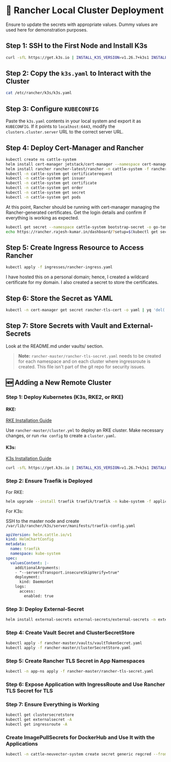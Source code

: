 # 🚀 Rancher Local Cluster Deployment

Ensure to update the secrets with appropriate values. Dummy values are used here for demonstration purposes.

## Step 1: SSH to the First Node and Install K3s

```sh
curl -sfL https://get.k3s.io | INSTALL_K3S_VERSION=v1.26.7+k3s1 INSTALL_K3S_EXEC="server" sh -
```

## Step 2: Copy the `k3s.yaml` to Interact with the Cluster

```sh
cat /etc/rancher/k3s/k3s.yaml
```

## Step 3: Configure `KUBECONFIG`

Paste the `k3s.yaml` contents in your local system and export it as `KUBECONFIG`. If it points to `localhost:6443`, modify the `clusters.cluster.server` URL to the correct server URL.

## Step 4: Deploy Cert-Manager and Rancher

```sh
kubectl create ns cattle-system
helm install cert-manager jetstack/cert-manager --namespace cert-manager --create-namespace --version v1.13.1 --set installCRDs=true
helm install rancher rancher-latest/rancher -n cattle-system -f rancher-master/rancher-helm-values.yaml --create-namespace
kubectl -n cattle-system get certificaterequest
kubectl -n cattle-system get issuer
kubectl -n cattle-system get certificate
kubectl -n cattle-system get order
kubectl -n cattle-system get secret
kubectl -n cattle-system get pods
```

At this point, Rancher should be running with cert-manager managing the Rancher-generated certificates. Get the login details and confirm if everything is working as expected.

```sh
kubectl get secret --namespace cattle-system bootstrap-secret -o go-template='{{.data.bootstrapPassword|base64decode}}'
echo https://rancher.rajesh-kumar.in/dashboard/?setup=$(kubectl get secret --namespace cattle-system bootstrap-secret -o go-template='{{.data.bootstrapPassword|base64decode}}')
```

## Step 5: Create Ingress Resource to Access Rancher

```sh
kubectl apply -f ingresses/rancher-ingress.yaml
```

I have hosted this on a personal domain; hence, I created a wildcard certificate for my domain. I also created a secret to store the certificates.

## Step 6: Store the Secret as YAML

```sh
kubectl -n cert-manager get secret rancher-tls-cert -o yaml | yq 'del(.metadata.creationTimestamp, .metadata.resourceVersion, .metadata.selfLink, .metadata.uid, .metadata.managedFields, .metadata.namespace, .metadata.annotations)' | kubectl apply -n cattle-system -f -
```

## Step 7: Store Secrets with Vault and External-Secrets

Look at the README.md under vaults/ section.

> **Note:** `rancher-master/rancher-tls-secret.yaml` needs to be created for each namespace and on each cluster where ingressroute is created. This file isn't part of the git repo for security issues.

## 🆕 Adding a New Remote Cluster

### Step 1: Deploy Kubernetes (K3s, RKE2, or RKE)

#### RKE:

[RKE Installation Guide](https://rke.docs.rancher.com/installation)

Use `rancher-master/cluster.yml` to deploy an RKE cluster. Make necessary changes, or run `rke config` to create a `cluster.yaml`.

#### K3s:

[K3s Installation Guide](https://docs.k3s.io/installation/configuration#configuration-with-install-script)

```sh
curl -sfL https://get.k3s.io | INSTALL_K3S_VERSION=v1.26.7+k3s1 INSTALL_K3S_EXEC="server" sh -
```

### Step 2: Ensure Traefik is Deployed

For RKE:

```sh
helm upgrade --install traefik traefik/traefik -n kube-system -f applications/home-cluster-rke/traefik-config.yaml
```

For K3s:

SSH to the master node and create `/var/lib/rancher/k3s/server/manifests/traefik-config.yaml`

```yaml
apiVersion: helm.cattle.io/v1
kind: HelmChartConfig
metadata:
  name: traefik
  namespace: kube-system
spec:
  valuesContent: |-
    additionalArguments:
    - "--serversTransport.insecureSkipVerify=true"
    deployment:
      kind: DaemonSet
    logs:
      access:
        enabled: true
```

### Step 3: Deploy External-Secret

```sh
helm install external-secrets external-secrets/external-secrets -n external-secrets --create-namespace
```

### Step 4: Create Vault Secret and ClusterSecretStore

```sh
kubectl apply -f rancher-master/vaults/vaultTokenSecret.yaml
kubectl apply -f rancher-master/clusterSecretStore.yaml
```

### Step 5: Create Rancher TLS Secret in App Namespaces

```sh
kubectl -n app-ns apply -f rancher-master/rancher-tls-secret.yaml
```

### Step 6: Expose Application with IngressRoute and Use Rancher TLS Secret for TLS

### Step 7: Ensure Everything is Working

```sh
kubectl get clustersecretstore
kubectl get externalsecret -A
kubectl get ingressroute -A
```

### Create ImagePullSecrets for DockerHub and Use It with the Applications

```sh
kubectl -n cattle-neuvector-system create secret generic regcred --from-file=.dockerconfigjson=/home/rajesh/.docker/config.json --type=kubernetes.io/dockerconfigjson
```
